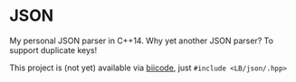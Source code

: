 JSON
====

My personal JSON parser in C++14. Why yet another JSON parser? To support duplicate keys!

This project is (not yet) available via [biicode](http://www.biicode.com/), just `#include <LB/json/.hpp>`
